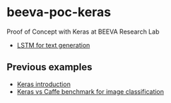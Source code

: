 # beeva-poc-keras
Proof of Concept with Keras at BEEVA Research Lab

* [LSTM for text generation](README_lstm_text_generation.md)

## Previous examples

* [Keras introduction](https://github.com/beeva-ramiromanso/keras/blob/master/Keras%20introduction.ipynb)
* [Keras vs Caffe benchmark for image classification](https://github.com/beeva-ricardoguerrero/benchmark-keras)
